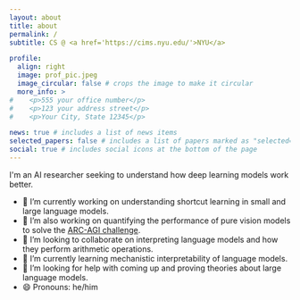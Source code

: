 ```yaml
---
layout: about
title: about
permalink: /
subtitle: CS @ <a href='https://cims.nyu.edu/'>NYU</a>

profile:
  align: right
  image: prof_pic.jpeg
  image_circular: false # crops the image to make it circular
  more_info: >
#    <p>555 your office number</p>
#    <p>123 your address street</p>
#    <p>Your City, State 12345</p>

news: true # includes a list of news items
selected_papers: false # includes a list of papers marked as "selected={true}"
social: true # includes social icons at the bottom of the page
---
```


I'm an AI researcher seeking to understand how deep learning models work better.

- 🔭 I’m currently working on understanding shortcut learning in small and large language models.
- 🔭 I’m also working on quantifying the performance of pure vision models to solve the [ARC-AGI challenge](https://arcprize.org/).
- 👯 I’m looking to collaborate on interpreting language models and how they perform arithmetic operations.
- 🌱 I’m currently learning mechanistic interpretability of language models.
- 🤔 I’m looking for help with coming up and proving theories about large language models.
- 😄 Pronouns: he/him
